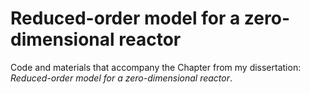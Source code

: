 # Reduced-order model for a zero-dimensional reactor

Code and materials that accompany the Chapter from my dissertation: *Reduced-order model for a zero-dimensional reactor*.
